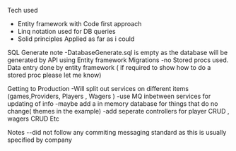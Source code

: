 Tech used
- Entity framework with Code first approach
- Linq notation used for DB queries
- Solid principles Applied as far as i could 

SQL Generate note 
-DatabaseGenerate.sql is empty as the database will be generated by API using Entity framework Migrations 
-no Stored procs used. Data entry done by entity framework ( if required to show how to do a stored proc please let me know)

Getting to Production
-Will split out services on different items (games,Providers, Players , Wagers )
-use MQ inbetween services for updating of info
-maybe add a in memory database for things that do no change( themes in the example)
-add seperate controllers for player CRUD , wagers CRUD Etc

Notes
--did not follow any commiting messaging standard as this is usually specified by company 
